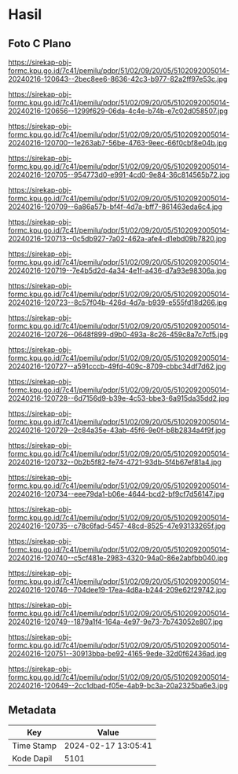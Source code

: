 # Hasil

## Foto C Plano

https://sirekap-obj-formc.kpu.go.id/7c41/pemilu/pdpr/51/02/09/20/05/5102092005014-20240216-120643--2bec8ee6-8636-42c3-b977-82a2ff97e53c.jpg

https://sirekap-obj-formc.kpu.go.id/7c41/pemilu/pdpr/51/02/09/20/05/5102092005014-20240216-120656--1299f629-06da-4c4e-b74b-e7c02d058507.jpg

https://sirekap-obj-formc.kpu.go.id/7c41/pemilu/pdpr/51/02/09/20/05/5102092005014-20240216-120700--1e263ab7-56be-4763-9eec-66f0cbf8e04b.jpg

https://sirekap-obj-formc.kpu.go.id/7c41/pemilu/pdpr/51/02/09/20/05/5102092005014-20240216-120705--954773d0-e991-4cd0-9e84-36c814565b72.jpg

https://sirekap-obj-formc.kpu.go.id/7c41/pemilu/pdpr/51/02/09/20/05/5102092005014-20240216-120709--6a86a57b-bf4f-4d7a-bff7-861463eda6c4.jpg

https://sirekap-obj-formc.kpu.go.id/7c41/pemilu/pdpr/51/02/09/20/05/5102092005014-20240216-120713--0c5db927-7a02-462a-afe4-d1ebd09b7820.jpg

https://sirekap-obj-formc.kpu.go.id/7c41/pemilu/pdpr/51/02/09/20/05/5102092005014-20240216-120719--7e4b5d2d-4a34-4e1f-a436-d7a93e98306a.jpg

https://sirekap-obj-formc.kpu.go.id/7c41/pemilu/pdpr/51/02/09/20/05/5102092005014-20240216-120723--8c57f04b-426d-4d7a-b939-e555fd18d266.jpg

https://sirekap-obj-formc.kpu.go.id/7c41/pemilu/pdpr/51/02/09/20/05/5102092005014-20240216-120726--0648f899-d9b0-493a-8c26-459c8a7c7cf5.jpg

https://sirekap-obj-formc.kpu.go.id/7c41/pemilu/pdpr/51/02/09/20/05/5102092005014-20240216-120727--a591cccb-49fd-409c-8709-cbbc34df7d62.jpg

https://sirekap-obj-formc.kpu.go.id/7c41/pemilu/pdpr/51/02/09/20/05/5102092005014-20240216-120728--6d7156d9-b39e-4c53-bbe3-6a915da35dd2.jpg

https://sirekap-obj-formc.kpu.go.id/7c41/pemilu/pdpr/51/02/09/20/05/5102092005014-20240216-120729--2c84a35e-43ab-45f6-9e0f-b8b2834a4f9f.jpg

https://sirekap-obj-formc.kpu.go.id/7c41/pemilu/pdpr/51/02/09/20/05/5102092005014-20240216-120732--0b2b5f82-fe74-4721-93db-5f4b67ef81a4.jpg

https://sirekap-obj-formc.kpu.go.id/7c41/pemilu/pdpr/51/02/09/20/05/5102092005014-20240216-120734--eee79da1-b06e-4644-bcd2-bf9cf7d56147.jpg

https://sirekap-obj-formc.kpu.go.id/7c41/pemilu/pdpr/51/02/09/20/05/5102092005014-20240216-120735--c78c6fad-5457-48cd-8525-47e93133265f.jpg

https://sirekap-obj-formc.kpu.go.id/7c41/pemilu/pdpr/51/02/09/20/05/5102092005014-20240216-120740--c5cf481e-2983-4320-94a0-86e2abfbb040.jpg

https://sirekap-obj-formc.kpu.go.id/7c41/pemilu/pdpr/51/02/09/20/05/5102092005014-20240216-120746--704dee19-17ea-4d8a-b244-209e62f29742.jpg

https://sirekap-obj-formc.kpu.go.id/7c41/pemilu/pdpr/51/02/09/20/05/5102092005014-20240216-120749--1879a1f4-164a-4e97-9e73-7b743052e807.jpg

https://sirekap-obj-formc.kpu.go.id/7c41/pemilu/pdpr/51/02/09/20/05/5102092005014-20240216-120751--30913bba-be92-4165-9ede-32d0f62436ad.jpg

https://sirekap-obj-formc.kpu.go.id/7c41/pemilu/pdpr/51/02/09/20/05/5102092005014-20240216-120649--2cc1dbad-f05e-4ab9-bc3a-20a2325ba6e3.jpg


## Metadata

| Key        | Value               |
| ---------- | ------------------- |
| Time Stamp | 2024-02-17 13:05:41 |
| Kode Dapil | 5101                |



